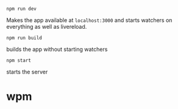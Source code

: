 ```
npm run dev
```

Makes the app available at `localhost:3000` and starts watchers on everything as well as livereload.

```
npm run build
```

builds the app without starting watchers

```
npm start
```

starts the server
# wpm
